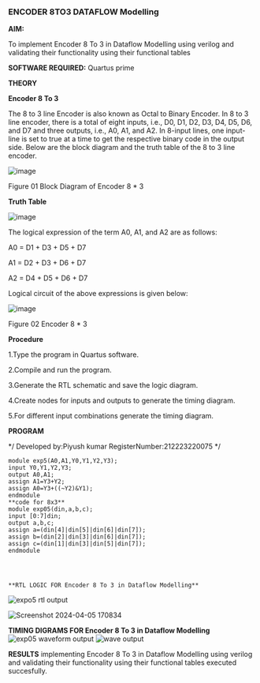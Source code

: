 ### ENCODER 8TO3 DATAFLOW Modelling

**AIM:**

To implement  Encoder 8 To 3 in Dataflow Modelling using verilog and validating their functionality using their functional tables

**SOFTWARE REQUIRED:** Quartus prime

**THEORY**

**Encoder 8 To 3**

The 8 to 3 line Encoder is also known as Octal to Binary Encoder. In 8 to 3 line encoder, there is a total of eight inputs, i.e., D0, D1, D2, D3, D4, D5, D6, and D7 and three outputs, i.e., A0, A1, and A2. In 8-input lines, one input-line is set to true at a time to get the respective binary code in the output side. Below are the block diagram and the truth table of the 8 to 3 line encoder.

![image](https://github.com/naavaneetha/ENCODER8TO3DATAFLOW/assets/154305477/0bc242c1-eb9e-4c47-afe5-30428470efc3)

Figure 01  Block Diagram of Encoder 8 * 3

**Truth Table**

![image](https://github.com/naavaneetha/ENCODER8TO3DATAFLOW/assets/154305477/35496b14-ae6e-4cd1-9abd-d6736b576575)

The logical expression of the term A0, A1, and A2 are as follows:

A0 = D1 + D3 + D5 + D7

A1 = D2 + D3 + D6 + D7

A2 = D4 + D5 + D6 + D7

Logical circuit of the above expressions is given below:

![image](https://github.com/naavaneetha/ENCODER8TO3DATAFLOW/assets/154305477/95acaee6-c873-4c75-89eb-ef09fb158053)

Figure 02  Encoder 8 * 3

**Procedure**

1.Type the program in Quartus software.

2.Compile and run the program.

3.Generate the RTL schematic and save the logic diagram.

4.Create nodes for inputs and outputs to generate the timing diagram.

5.For different input combinations generate the timing diagram.

**PROGRAM**

*/
Developed by:Piyush kumar
RegisterNumber:212223220075
*/
```
module exp5(A0,A1,Y0,Y1,Y2,Y3);
input Y0,Y1,Y2,Y3;
output A0,A1;
assign A1=Y3+Y2;
assign A0=Y3+((~Y2)&Y1);
endmodule
**code for 8x3**
module exp05(din,a,b,c);
input [0:7]din;
output a,b,c;
assign a=(din[4]|din[5]|din[6]|din[7]);
assign b=(din[2]|din[3]|din[6]|din[7]);
assign c=(din[1]|din[3]|din[5]|din[7]);
endmodule




**RTL LOGIC FOR Encoder 8 To 3 in Dataflow Modelling**
```
![expo5 rtl output](https://github.com/H515piyush/ENCODER8TO3DATAFLOW/assets/147472999/c0a7c02b-5194-4ceb-a696-c8215464cd21)

![Screenshot 2024-04-05 170834](https://github.com/H515piyush/ENCODER8TO3DATAFLOW/assets/147472999/278060c1-62f1-4357-be50-e85aca6a7c57)


**TIMING DIGRAMS FOR Encoder 8 To 3 in Dataflow Modelling**
![exp05 waveform output](https://github.com/H515piyush/ENCODER8TO3DATAFLOW/assets/147472999/5bf15691-a89d-4968-ba4a-13b471b750ac)
![wave output](https://github.com/H515piyush/ENCODER8TO3DATAFLOW/assets/147472999/c29a2b9b-3a24-4bb3-b6af-ac10047f992b)

**RESULTS**
implementing Encoder 8 To 3 in Dataflow Modelling using verilog and validating their functionality using their functional tables executed succesfully.




